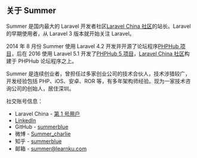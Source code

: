 ## 关于 Summer

Summer 是国内最大的 Laravel 开发者社区[Laravel China 社区](https://laravel-china.org/)的站长。Laravel 的早期使用者，从 Laravel 3 版本就开始关注 Laravel。

2014 年 8 月份 Summer 使用 Laravel 4.2 开发并开源了论坛程序[PHPHub 项目](https://github.com/summerblue/phphub)，后在 2016 使用 Laravel 5.1 开发了[PHPHub 5 项目](https://github.com/summerblue/phphub5)，[Laravel China 社区](https://laravel-china.org/)构建于 PHPHub 论坛程序之上。

Summer 是连续创业者，曾担任过多家创业公司的技术合伙人，技术涉猎较广，开发经验包括 PHP、iOS、安卓、ROR 等，有多年架构师经验。现为一家技术咨询公司的创始人，居住深圳。

社交账号信息：

* Laravel China -
  [第 1 号用户](https://learnku.com/users/1)
* [LinkedIn](https://www.linkedin.com/in/summer-10815431?trk=hp-identity-name)
* GitHub -
  [summerblue](https://github.com/summerblue)
* 微博 -
  [Summer\_charlie](http://weibo.com/1837553744)
* 知乎 -
  [summerblue](https://www.zhihu.com/people/summerblue)
* 邮箱 -
  [summer@learnku.com](mailto:summer@learnku.com)



